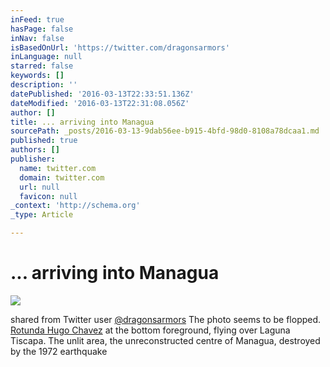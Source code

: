 ```yaml
---
inFeed: true
hasPage: false
inNav: false
isBasedOnUrl: 'https://twitter.com/dragonsarmors'
inLanguage: null
starred: false
keywords: []
description: ''
datePublished: '2016-03-13T22:33:51.136Z'
dateModified: '2016-03-13T22:31:08.056Z'
author: []
title: ... arriving into Managua
sourcePath: _posts/2016-03-13-9dab56ee-b915-4bfd-98d0-8108a78dcaa1.md
published: true
authors: []
publisher:
  name: twitter.com
  domain: twitter.com
  url: null
  favicon: null
_context: 'http://schema.org'
_type: Article

---
```

# ... arriving into Managua
![](https://s3-us-west-2.amazonaws.com/the-grid-img/p/bd99c88780541e0bfe13102c4bf417091422f2ba.jpg)

shared from Twitter user [@dragonsarmors][0] The photo seems to be flopped. [Rotunda Hugo Chavez][1] at the bottom foreground, flying over Laguna Tiscapa. The unlit area, the unreconstructed centre of Managua, destroyed by the 1972 earthquake 

[0]: https://twitter.com/dragonsarmors
[1]: http://www.el19digital.com/articulos/ver/titulo:11812-rotonda-hugo-chavez-es-un-reconocimiento-a-la-lucha-por-la-integracion-de-nuestros-pueblos